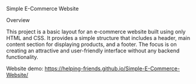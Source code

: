 Simple E-Commerce Website

Overview

This project is a basic layout for an e-commerce website built using only HTML and CSS. It provides a simple structure that includes a header, main content section for displaying products, and a footer. The focus is on creating an attractive and user-friendly interface without any backend functionality.

Website demo:
https://helping-friends.github.io/Simple-E-Commerce-Website/
